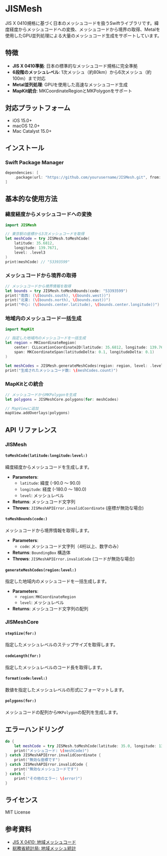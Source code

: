 # JISMesh

JIS X 0410規格に基づく日本のメッシュコードを扱うSwiftライブラリです。緯度経度からメッシュコードへの変換、メッシュコードから境界の取得、Metalを使用したGPU並列処理による大量のメッシュコード生成をサポートしています。

## 特徴

- **JIS X 0410準拠**: 日本の標準的なメッシュコード規格に完全準拠
- **6段階のメッシュレベル**: 1次メッシュ（約80km）から6次メッシュ（約100m）まで対応
- **Metal並列処理**: GPUを使用した高速なメッシュコード生成
- **MapKit統合**: MKCoordinateRegionとMKPolygonをサポート

## 対応プラットフォーム

- iOS 15.0+
- macOS 12.0+
- Mac Catalyst 15.0+

## インストール

### Swift Package Manager

```swift
dependencies: [
    .package(url: "https://github.com/yourusername/JISMesh.git", from: "1.0.0")
]
```

## 基本的な使用方法

### 緯度経度からメッシュコードへの変換

```swift
import JISMesh

// 東京駅の座標から3次メッシュコードを取得
let meshCode = try JISMesh.toMeshCode(
    latitude: 35.6812, 
    longitude: 139.7671, 
    level: .level3
)
print(meshCode) // "53393599"
```

### メッシュコードから境界の取得

```swift
// メッシュコードから境界情報を取得
let bounds = try JISMesh.toMeshBounds(code: "53393599")
print("南西: (\(bounds.south), \(bounds.west))")
print("北東: (\(bounds.north), \(bounds.east))")
print("中心: (\(bounds.center.latitude), \(bounds.center.longitude))")
```

### 地域内のメッシュコード一括生成

```swift
import MapKit

// 指定した地域内のメッシュコードを一括生成
let region = MKCoordinateRegion(
    center: CLLocationCoordinate2D(latitude: 35.6812, longitude: 139.7671),
    span: MKCoordinateSpan(latitudeDelta: 0.1, longitudeDelta: 0.1)
)

let meshCodes = JISMesh.generateMeshCodes(region: region, level: .level3)
print("生成されたメッシュコード数: \(meshCodes.count)")
```

### MapKitとの統合

```swift
// メッシュコードからMKPolygonを生成
let polygons = JISMeshCore.polygons(for: meshCodes)

// MapViewに追加
mapView.addOverlays(polygons)
```

## API リファレンス

### JISMesh

#### `toMeshCode(latitude:longitude:level:)`
緯度経度からメッシュコードを生成します。

- **Parameters**:
  - `latitude`: 緯度 (-90.0 〜 90.0)
  - `longitude`: 経度 (-180.0 〜 180.0)
  - `level`: メッシュレベル
- **Returns**: メッシュコード文字列
- **Throws**: `JISMeshAPIError.invalidCoordinate` (座標が無効な場合)

#### `toMeshBounds(code:)`
メッシュコードから境界情報を取得します。

- **Parameters**:
  - `code`: メッシュコード文字列（4桁以上、数字のみ）
- **Returns**: `BoundingBox` 構造体
- **Throws**: `JISMeshAPIError.invalidCode` (コードが無効な場合)

#### `generateMeshCodes(region:level:)`
指定した地域内のメッシュコードを一括生成します。

- **Parameters**:
  - `region`: `MKCoordinateRegion`
  - `level`: メッシュレベル
- **Returns**: メッシュコード文字列の配列

### JISMeshCore

#### `stepSize(for:)`
指定したメッシュレベルのステップサイズを取得します。

#### `codeLength(for:)`
指定したメッシュレベルのコード長を取得します。

#### `format(code:level:)`
数値を指定したメッシュレベルの形式にフォーマットします。

#### `polygons(for:)`
メッシュコードの配列から`MKPolygon`の配列を生成します。

## エラーハンドリング

```swift
do {
    let meshCode = try JISMesh.toMeshCode(latitude: 35.0, longitude: 135.0, level: .level1)
    print("メッシュコード: \(meshCode)")
} catch JISMeshAPIError.invalidCoordinate {
    print("無効な座標です")
} catch JISMeshAPIError.invalidCode {
    print("無効なメッシュコードです")
} catch {
    print("その他のエラー: \(error)")
}
```

## ライセンス

MIT License

## 参考資料

- [JIS X 0410: 地域メッシュコード](https://www.stat.go.jp/data/mesh/pdf/gaiyo1.pdf)
- [総務省統計局: 地域メッシュ統計](https://www.stat.go.jp/data/mesh/)

